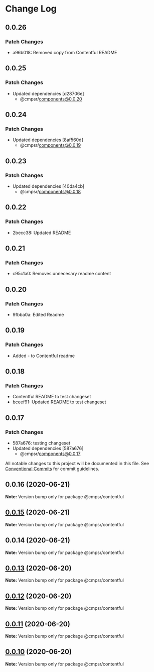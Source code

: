 # Change Log

## 0.0.26

### Patch Changes

- a96b018: Removed copy from Contentful README

## 0.0.25

### Patch Changes

- Updated dependencies [d28706e]
  - @cmpsr/components@0.0.20

## 0.0.24

### Patch Changes

- Updated dependencies [8af560d]
  - @cmpsr/components@0.0.19

## 0.0.23

### Patch Changes

- Updated dependencies [40da4cb]
  - @cmpsr/components@0.0.18

## 0.0.22

### Patch Changes

- 2becc38: Updated README

## 0.0.21

### Patch Changes

- c95c1a0: Removes unnecesary readme content

## 0.0.20

### Patch Changes

- 9fbba0a: Edited Readme

## 0.0.19

### Patch Changes

- Added - to Contentful readme

## 0.0.18

### Patch Changes

- Contentful README to test changeset
- bceef91: Updated README to test changeset

## 0.0.17

### Patch Changes

- 587a676: testing changeset
- Updated dependencies [587a676]
  - @cmpsr/components@0.0.17

All notable changes to this project will be documented in this file.
See [Conventional Commits](https://conventionalcommits.org) for commit guidelines.

## 0.0.16 (2020-06-21)

**Note:** Version bump only for package @cmpsr/contentful

## [0.0.15](https://github.com/cmpsr/composer/compare/v0.0.14...v0.0.15) (2020-06-21)

**Note:** Version bump only for package @cmpsr/contentful

## 0.0.14 (2020-06-21)

**Note:** Version bump only for package @cmpsr/contentful

## [0.0.13](https://github.com/cmpsr/composer/compare/v0.0.15...v0.0.13) (2020-06-20)

**Note:** Version bump only for package @cmpsr/contentful

## [0.0.12](https://github.com/cmpsr/composer/compare/v0.0.15...v0.0.12) (2020-06-20)

**Note:** Version bump only for package @cmpsr/contentful

## [0.0.11](https://github.com/cmpsr/composer/compare/v0.0.15...v0.0.11) (2020-06-20)

**Note:** Version bump only for package @cmpsr/contentful

## [0.0.10](https://github.com/cmpsr/composer/compare/v0.0.15...v0.0.10) (2020-06-20)

**Note:** Version bump only for package @cmpsr/contentful
